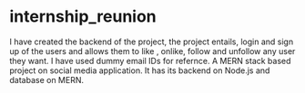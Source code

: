 # internship_reunion

I have created the backend of the project, the project entails, login and sign up of the users and allows them to like , onlike, follow and unfollow any user they want.
I have used dummy email IDs for refernce.
A MERN stack based project on social media application.
It has its backend on Node.js and database on MERN.
